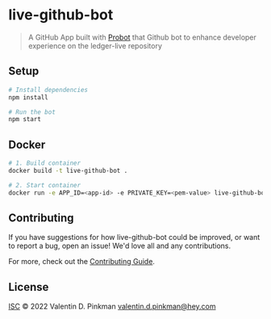 # live-github-bot

> A GitHub App built with [Probot](https://github.com/probot/probot) that Github bot to enhance developer experience on the ledger-live repository

## Setup

```sh
# Install dependencies
npm install

# Run the bot
npm start
```

## Docker

```sh
# 1. Build container
docker build -t live-github-bot .

# 2. Start container
docker run -e APP_ID=<app-id> -e PRIVATE_KEY=<pem-value> live-github-bot
```

## Contributing

If you have suggestions for how live-github-bot could be improved, or want to report a bug, open an issue! We'd love all and any contributions.

For more, check out the [Contributing Guide](CONTRIBUTING.md).

## License

[ISC](LICENSE) © 2022 Valentin D. Pinkman <valentin.d.pinkman@hey.com>
